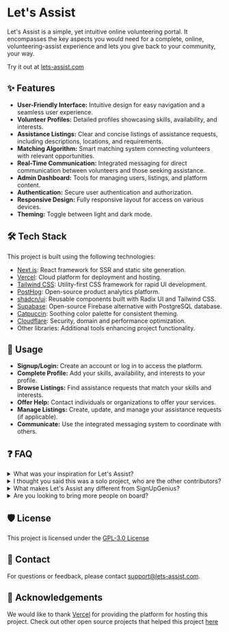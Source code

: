 # Let's Assist

Let's Assist is a simple, yet intuitive online volunteering portal. It encompasses the key aspects you would need for a complete, online, volunteering-assist experience and lets you give back to your community, your way.

Try it out at [lets-assist.com](https://lets-assist.com/)

## ✨ Features

- **User-Friendly Interface:** Intuitive design for easy navigation and a seamless user experience.
- **Volunteer Profiles:** Detailed profiles showcasing skills, availability, and interests.
- **Assistance Listings:** Clear and concise listings of assistance requests, including descriptions, locations, and requirements.
- **Matching Algorithm:** Smart matching system connecting volunteers with relevant opportunities.
- **Real-Time Communication:** Integrated messaging for direct communication between volunteers and those seeking assistance.
- **Admin Dashboard:** Tools for managing users, listings, and platform content.
- **Authentication:** Secure user authentication and authorization.
- **Responsive Design:** Fully responsive layout for access on various devices.
- **Theming:** Toggle between light and dark mode.

## 🛠️ Tech Stack

This project is built using the following technologies:

- [Next.js](https://nextjs.org/): React framework for SSR and static site generation.
- [Vercel](https://vercel.com/): Cloud platform for deployment and hosting.
- [Tailwind CSS](https://tailwindcss.com/): Utility-first CSS framework for rapid UI development.
- [PostHog](https://posthog.com/): Open-source product analytics platform.
- [shadcn/ui](https://ui.shadcn.com/): Reusable components built with Radix UI and Tailwind CSS.
- [Supabase](https://supabase.com/): Open-source Firebase alternative with PostgreSQL database.
- [Catpuccin](https://catppuccin.com/): Soothing color palette for consistent theming.
- [Cloudflare](https://www.cloudflare.com/): Security, domain and performance optimization.
- Other libraries: Additional tools enhancing project functionality.

## 📝 Usage

- **Signup/Login:** Create an account or log in to access the platform.
- **Complete Profile:** Add your skills, availability, and interests to your profile.
- **Browse Listings:** Find assistance requests that match your skills and interests.
- **Offer Help:** Contact individuals or organizations to offer your services.
- **Manage Listings:** Create, update, and manage your assistance requests (if applicable).
- **Communicate:** Use the integrated messaging system to coordinate with others.

## ❓ FAQ

<details>
  <summary>What was your inspiration for Let's Assist?</summary>
  <br>
  A: My inspiration for this project actually came from when I went to Santa Cruz Beach and saw a whole ton of trash, scatter all over the beach, and geese getting stuck in it. As I was cleaning up the trash, I thought why don't I make an application so that our whole community can help to clean up something, instead of individual contributions. After I found out about high school volunteering requirements, I knew I could enter a completely untapped market of volunteers to help in their community.
  <br>
  <img src="https://github.com/user-attachments/assets/2e59f1c1-4500-46b1-804f-b5347dfe0b32" alt="Santa Cruz Beach Cleanup" width="500">
</details>

<details>
<summary>I thought you said this was a solo project, who are the other contributors?</summary>
  <br>
A: This is a solo project. Essentially as I was in the creation stage of letsassist, I saw a hackathon and I asked my friends if they wanted to come together to help. We created an initial prototype and submitted that but after that the group disbanded. This was an extremely rough first sketch and after the hackathon I deleted all of it and restarted from scratch with a completely new tech stack, new look and redo(you can check commit history to confirm this)
<br>

[Before](https://youtu.be/OTF20YUN25U?si=5pVTplgBM3Kz02OR) and [After](https://lets-assist.com/)
<br>

  <div style="display: flex; justify-content: space-between;">
    <img src="https://github.com/user-attachments/assets/dc18a87f-fdf1-4334-aa61-cc4dd9f89098" alt="Before Prototype" width="300">
    <img src="https://github.com/user-attachments/assets/b51cc020-bd2c-4d58-bf9a-11edeecac453" alt="After Redo" width="300">
  </div>
</details>

<details>
  <summary>What makes Let's Assist any different from SignUpGenius?</summary>
  <br>
  A: I created Let’s Assist for two main reasons. First, I wanted an easy way to find and browse volunteering opportunities in my community. Second, I needed a fast, efficient way to track my hours across all projects. Let’s Assist solves both issues because platforms like SignUpGenius aren’t designed specifically for volunteering. By addressing these problems, Let’s Assist enhances the experience for thousands of high school volunteers and improves our community with a more meaningful impact.
</details>

<details>
    <summary>Are you looking to bring more people on board?</summary>
    <br>
    A: Let's Assist is a solo project and I am not looking to bring anyone on board at this time.
</details>

## 🛡️ License

This project is licensed under the [GPL-3.0 License](LICENSE)

## 📧 Contact

For questions or feedback, please contact [support@lets-assist.com](mailto:support@lets-assist.com).

## 🙏 Acknowledgements

We would like to thank [Vercel](https://vercel.com) for providing the platform for hosting this project. Check out other open source projects that helped this project [here](https://lets-assist.com/acknowledgements)
